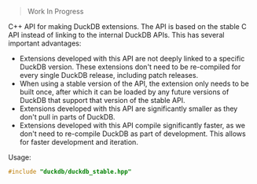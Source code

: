 > Work In Progress

C++ API for making DuckDB extensions. The API is based on the stable C API instead of linking to the internal DuckDB APIs. This has several important advantages:

* Extensions developed with this API are not deeply linked to a specific DuckDB version. These extensions don't need to be re-compiled for every single DuckDB release, including patch releases.
* When using a stable version of the API, the extension only needs to be built once, after which it can be loaded by any future versions of DuckDB that support that version of the stable API.
* Extensions developed with this API are significantly smaller as they don't pull in parts of DuckDB.
* Extensions developed with this API compile significantly faster, as we don't need to re-compile DuckDB as part of development. This allows for faster development and iteration.


Usage:

```cpp
#include "duckdb/duckdb_stable.hpp"
```
